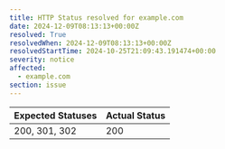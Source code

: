 ```yaml
---
title: HTTP Status resolved for example.com
date: 2024-12-09T08:13:13+00:00Z
resolved: True
resolvedWhen: 2024-12-09T08:13:13+00:00Z
resolvedStartTime: 2024-10-25T21:09:43.191474+00:00
severity: notice
affected:
  - example.com
section: issue
---
```


| Expected Statuses | Actual Status  |
|-------------------|----------------|
| 200, 301, 302 | 200 |
